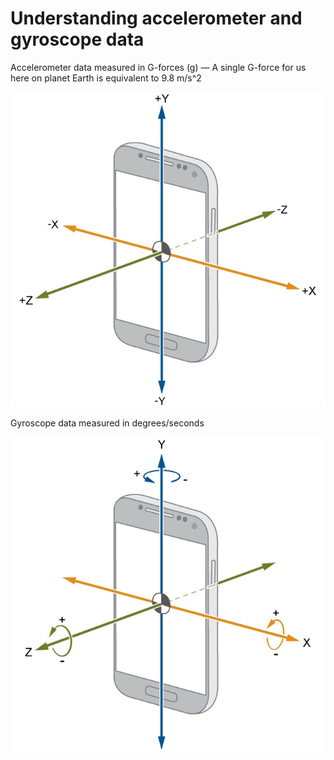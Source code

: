 # Understanding accelerometer and gyroscope data

Accelerometer data measured in G-forces (g) — A single G-force for us here on planet Earth is equivalent to 9.8 m/s^2

![Accelerometer](accelerometer.jpg)

Gyroscope data measured in degrees/seconds

![Gyroscope](gyroscope.jpg)
